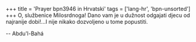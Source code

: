 +++
title = 'Prayer bpn3946 in Hrvatski'
tags = ['lang-hr', 'bpn-unsorted']
+++
O, službenice Milosrdnoga! Dano vam je u dužnost odgajati djecu od najranije dobi!…I nije nikako dozvoljeno u tome popustiti.

-- Abdu'l-Bahá
